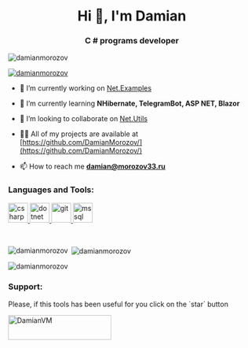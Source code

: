 <h1 align="center">Hi 👋, I'm Damian</h1>
<h3 align="center">C # programs developer</h3>

<p align="left"> <img src="https://komarev.com/ghpvc/?username=damianmorozov&label=Profile%20views&color=0e75b6&style=flat" alt="damianmorozov" /> </p>

<p align="left"> <a href="https://github.com/ryo-ma/github-profile-trophy"><img src="https://github-profile-trophy.vercel.app/?username=damianmorozov" alt="damianmorozov" /></a> </p>

- 🔭 I’m currently working on [Net.Examples](https://github.com/DamianMorozov/Net.Examples)

- 🌱 I’m currently learning **NHibernate, TelegramBot, ASP NET, Blazor**

- 👯 I’m looking to collaborate on [Net.Utils](https://github.com/DamianMorozov/Net.Utils)

- 👨‍💻 All of my projects are available at [https://github.com/DamianMorozov/](https://github.com/DamianMorozov/)

- 📫 How to reach me **damian@morozov33.ru**


<h3 align="left">Languages and Tools:</h3>
<p align="left"> <a href="https://www.w3schools.com/cs/" target="_blank"> <img src="https://devicons.github.io/devicon/devicon.git/icons/csharp/csharp-original.svg" alt="csharp" width="40" height="40"/> </a> <a href="https://dotnet.microsoft.com/" target="_blank"> <img src="https://devicons.github.io/devicon/devicon.git/icons/dot-net/dot-net-original-wordmark.svg" alt="dotnet" width="40" height="40"/> </a> <a href="https://git-scm.com/" target="_blank"> <img src="https://www.vectorlogo.zone/logos/git-scm/git-scm-icon.svg" alt="git" width="40" height="40"/> </a> <a href="https://www.microsoft.com/en-us/sql-server" target="_blank"> <img src="https://cdn.worldvectorlogo.com/logos/microsoft-sql-server.svg" alt="mssql" width="40" height="40"/> </a> </p>

<br>
<p><img align="left" src="https://github-readme-stats.vercel.app/api/top-langs?username=damianmorozov&show_icons=true&locale=en&layout=compact" alt="damianmorozov" /></p>

<p>&nbsp;<img align="center" src="https://github-readme-stats.vercel.app/api?username=damianmorozov&show_icons=true&locale=en" alt="damianmorozov" /></p>

<p><img align="center" src="https://github-readme-streak-stats.herokuapp.com/?user=damianmorozov&" alt="damianmorozov" /></p>

<h3 align="left">Support:</h3>
<p>
  <p> Please, if this tools has been useful for you click on the `star` button </p>
  <a href="https://www.buymeacoffee.com/DamianVM"> <img align="left" src="https://cdn.buymeacoffee.com/buttons/v2/default-yellow.png" height="50" width="210" alt="DamianVM" />
</p>
